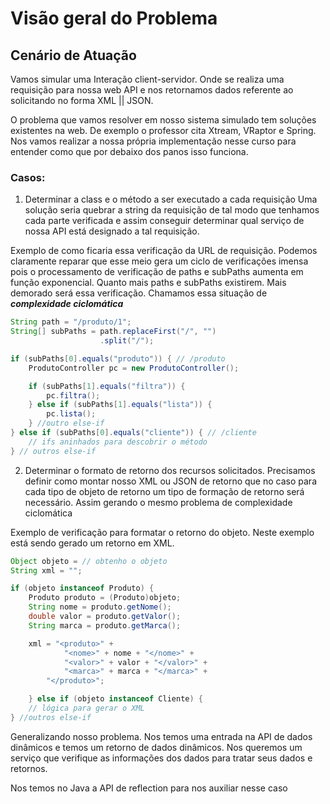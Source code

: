 # Visão geral do Problema

## Cenário de Atuação

Vamos simular uma Interação client-servidor. Onde se realiza uma requisição para nossa web API e nos retornamos dados 
referente ao solicitando no forma XML || JSON.

O problema que vamos resolver em nosso sistema simulado tem soluções existentes na web. De exemplo o professor cita
Xtream, VRaptor e Spring. Nos vamos realizar a nossa própria implementação nesse curso para entender como que por debaixo
dos panos isso funciona. 

### Casos:
1. Determinar a class e o método a ser executado a cada requisição
 Uma solução seria quebrar a string da requisição de tal modo que tenhamos cada parte verificada e assim conseguir determinar
qual serviço de nossa API está designado a tal requisição.

Exemplo de como ficaria essa verificação da URL de requisição. Podemos claramente reparar que esse meio gera um ciclo de
verificações imensa pois o processamento de verificação de paths e subPaths aumenta em função exponencial. Quanto mais paths
e subPaths existirem. Mais demorado será essa verificação. Chamamos essa situação de __*complexidade ciclomática*__ 
~~~ java
String path = "/produto/1";
String[] subPaths = path.replaceFirst("/", "")
                    .split("/");

if (subPaths[0].equals("produto")) { // /produto
    ProdutoController pc = new ProdutoController();

    if (subPaths[1].equals("filtra")) {
        pc.filtra();
    } else if (subPaths[1].equals("lista")) {
        pc.lista();
    } //outro else-if
} else if (subPaths[0].equals("cliente")) { // /cliente
    // ifs aninhados para descobrir o método
} // outros else-if
~~~


2. Determinar o formato de retorno dos recursos solicitados. Precisamos definir como montar nosso XML ou JSON de retorno
que no caso para cada tipo de objeto de retorno um tipo de formação de retorno será necessário. Assim gerando o mesmo 
problema de complexidade ciclomática


Exemplo de verificação para formatar o retorno do objeto. Neste exemplo está sendo gerado um retorno em XML.
~~~ java
Object objeto = // obtenho o objeto
String xml = "";

if (objeto instanceof Produto) {
    Produto produto = (Produto)objeto;
    String nome = produto.getNome();
    double valor = produto.getValor();
    String marca = produto.getMarca();

    xml = "<produto>" +
            "<nome>" + nome + "</nome>" +
            "<valor>" + valor + "</valor>" +
            "<marca>" + marca + "</marca>" +
        "</produto>";

    } else if (objeto instanceof Cliente) {
    // lógica para gerar o XML
} //outros else-if
~~~

Generalizando nosso problema. Nos temos uma entrada na API de dados dinâmicos e temos um retorno de dados dinâmicos.
Nos queremos um serviço que verifique as informações dos dados para tratar seus dados e retornos.

Nos temos no Java a API de reflection para nos auxiliar nesse caso

